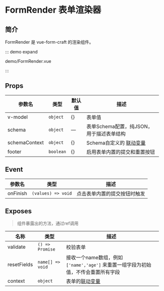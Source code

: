<script setup>
import FormRender from '../demo/FormRender.vue'

</script>

# FormRender 表单渲染器

## 简介

FormRender 是 vue-form-craft 的渲染组件。

::: demo expand

demo/FormRender.vue

:::

## Props

| 参数名        | 类型     | 默认值 | 描述                                     |
| ------------- | -------- | ------ | ---------------------------------------- |
| v-model       | `object` | {}     | 表单值                                   |
| schema        | `object` | —     | 表单Schema配置，纯JSON，用于描述表单结构 |
| schemaContext | `object` | {}     | Schema自定义的 [联动变量](/zh/linkage)  |
| footer        | `boolean`| {}     | 启用表单内置的提交和重置按钮  |

## Event

| 参数名        | 类型      | 描述                                     |
| ------------- | -------- | ---------------------------------------- |
| onFinish       | `(values) => void`     | 点击表单内置的提交按钮时触发                                   |

## Exposes

> 组件暴露出的方法，通过ref调用

| 名称        | 类型             | 描述                                                                              |
| ----------- | ---------------- | --------------------------------------------------------------------------------- |
| validate    | `() => Promise`  | 校验表单                                                                          |
| resetFields | `name[] => void` | 接收一个name数组，例如`['name','age']` 来重置一组字段为初始值，不传会重置所有字段 |
| context     | `object`         | 表单的[联动变量](/zh/linkage)                                                    |
